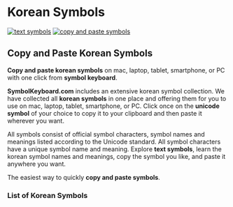 # Korean Symbols
[![text symbols](https://img.shields.io/badge/github-symbols-green.svg)](https://github.com/symbolkeyboard/symbols)
[![copy and paste symbols](https://img.shields.io/badge/source-symbolkeyboad.com-orange.svg)](https://symbolkeyboard.com)
## Copy and Paste Korean Symbols

**Copy and paste korean symbols** on mac, laptop, tablet, smartphone, or PC with one click from **symbol keyboard**.

**SymbolKeyboard.com** includes an extensive korean symbol collection. We have collected all **korean symbols** in one place and offering them for you to use on mac, laptop, tablet, smartphone, or PC. Click once on the **unicode symbol** of your choice to copy it to your clipboard and then paste it wherever you want.

All symbols consist of official symbol characters, symbol names and meanings listed according to the Unicode standard. All symbol characters have a unique symbol name and meaning. Explore **text symbols**, learn the korean symbol names and meanings, copy the symbol you like, and paste it anywhere you want.

The easiest way to quickly **copy and paste symbols**.
### List of Korean Symbols
